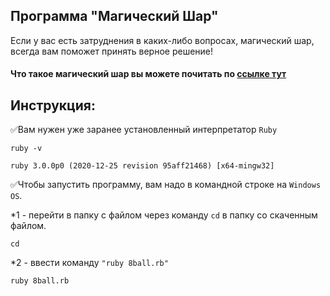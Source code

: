 ## Программа "Магический Шар"
Если у вас есть затруднения в каких-либо вопросах, магический шар,
всегда вам поможет принять верное решение!

#### Что такое магический шар вы можете почитать по [ссылке тут](https://ru.wikipedia.org/wiki/Magic_8_ball)

## Инструкция:
:white_check_mark:Вам нужен уже заранее установленный интерпретатор `Ruby`
```
ruby -v

ruby 3.0.0p0 (2020-12-25 revision 95aff21468) [x64-mingw32]
```
:white_check_mark:Чтобы запустить программу, вам надо в командной строке на `Windows OS`.

*1 - перейти  в папку с файлом через команду `cd` в папку со скаченным файлом.
```
cd 
```
*2 - ввести команду `"ruby 8ball.rb"`
```
ruby 8ball.rb
```
